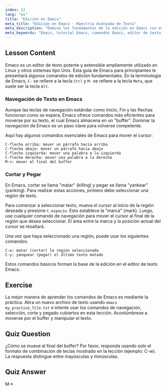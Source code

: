 ```yaml
---
index: 12
lang: "es"
title: "Edición en Emacs"
meta_title: "Edición en Emacs - Maestría Avanzada de Texto"
meta_description: "Domina los fundamentos de la edición en Emacs con esta guía para principiantes. Aprende comandos esenciales de Emacs para navegación, corte y pegado de texto en este potente editor de texto para Linux."
meta_keywords: "Emacs, tutorial Emacs, comandos Emacs, editor de texto, editor Linux, navegación Emacs, Emacs principiantes, guía Emacs"
---
```


## Lesson Content

Emacs es un editor de texto potente y extensible ampliamente utilizado en Linux y otros sistemas tipo Unix. Esta guía de Emacs para principiantes le presentará algunos comandos de edición fundamentales. En la terminología de Emacs, `C-` se refiere a la tecla `Ctrl` y `M-` se refiere a la tecla `Meta`, que suele ser la tecla `Alt`.

### Navegación de Texto en Emacs

Aunque las teclas de navegación estándar como Inicio, Fin y las flechas funcionan como se espera, Emacs ofrece comandos más eficientes para moverse por su texto, el cual Emacs almacena en un "buffer". Dominar la navegación de Emacs es un paso clave para volverse competente.

Aquí hay algunos comandos esenciales de Emacs para mover el cursor:

```
C-flecha arriba: mover un párrafo hacia arriba
C-flecha abajo: mover un párrafo hacia abajo
C-flecha izquierda: mover una palabra a la izquierda
C-flecha derecha: mover una palabra a la derecha
M->: mover al final del buffer
```

### Cortar y Pegar

En Emacs, cortar se llama "matar" (killing) y pegar se llama "yankear" (yanking). Para realizar estas acciones, primero debe seleccionar una región de texto.

Para comenzar a seleccionar texto, mueva el cursor al inicio de la región deseada y presione `C-espacio`. Esto establece la "marca" (mark). Luego, use cualquier comando de navegación para mover el cursor al final de la región que desea seleccionar. El área entre la marca y la posición actual del cursor se resaltará.

Una vez que haya seleccionado una región, puede usar los siguientes comandos:

```
C-w: matar (cortar) la región seleccionada
C-y: yanquear (pegar) el último texto matado
```

Estos comandos básicos forman la base de la edición en el editor de texto Emacs.

## Exercise

La mejor manera de aprender los comandos de Emacs es mediante la práctica. Abra un nuevo archivo de texto usando `emacs my_practice_file.txt` e intente usar los comandos de navegación, selección, corte y pegado cubiertos en esta lección. Acostúmbrese a moverse por el buffer y manipular el texto.

## Quiz Question

¿Cómo se mueve al final del buffer? Por favor, responda usando solo el formato de combinación de teclas mostrado en la lección (ejemplo: C-w). La respuesta distingue entre mayúsculas y minúsculas.

## Quiz Answer

M->
